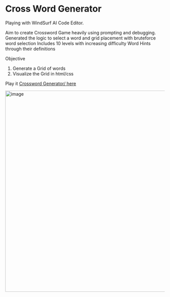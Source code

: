 # Cross Word Generator

Playing with WindSurf AI Code Editor.

Aim to create Crossword Game heavily using prompting and debugging.
Generated the logic to select a word and grid placement with bruteforce word selection
Includes 10 levels with increasing difficulty
Word Hints through their definitions


Objective
1. Generate a Grid of words
2. Visualize the Grid in html/css

Play it [Crossword Generator/ here](https://www.joshho.com/blog/2025/08/05/from-zero-to-crossword-generator-with-windsurf-ai/)

<img width="1024" height="636" alt="image" src="https://github.com/user-attachments/assets/0bcc8e51-2c25-48d1-8f14-54d97d90d737" />
